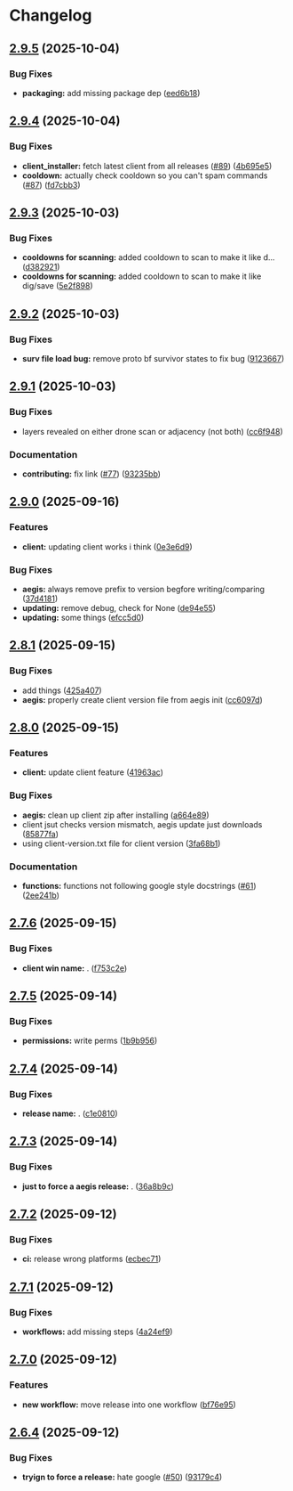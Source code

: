 # Changelog

## [2.9.5](https://github.com/AEGIS-GAME/aegis/compare/aegis-v2.9.4...aegis-v2.9.5) (2025-10-04)


### Bug Fixes

* **packaging:** add missing package dep ([eed6b18](https://github.com/AEGIS-GAME/aegis/commit/eed6b18f334ee273cbccd6562642f989f9a35bec))

## [2.9.4](https://github.com/AEGIS-GAME/aegis/compare/aegis-v2.9.3...aegis-v2.9.4) (2025-10-04)


### Bug Fixes

* **client_installer:** fetch latest client from all releases ([#89](https://github.com/AEGIS-GAME/aegis/issues/89)) ([4b695e5](https://github.com/AEGIS-GAME/aegis/commit/4b695e5a8714f8066ccb9c41bdc904e9d025b8d7))
* **cooldown:** actually check cooldown so you can't spam commands ([#87](https://github.com/AEGIS-GAME/aegis/issues/87)) ([fd7cbb3](https://github.com/AEGIS-GAME/aegis/commit/fd7cbb3bc7373e612e4622bae8725c6ad479c086))

## [2.9.3](https://github.com/AEGIS-GAME/aegis/compare/aegis-v2.9.2...aegis-v2.9.3) (2025-10-03)


### Bug Fixes

* **cooldowns for scanning:** added cooldown to scan to make it like d… ([d382921](https://github.com/AEGIS-GAME/aegis/commit/d382921e2615aed80e4afccfb23db1de890d63c4))
* **cooldowns for scanning:** added cooldown to scan to make it like dig/save ([5e2f898](https://github.com/AEGIS-GAME/aegis/commit/5e2f8987b0b87aca491d98600bcd83fc676fcd71))

## [2.9.2](https://github.com/AEGIS-GAME/aegis/compare/aegis-v2.9.1...aegis-v2.9.2) (2025-10-03)


### Bug Fixes

* **surv file load bug:** remove proto bf survivor states to fix bug ([9123667](https://github.com/AEGIS-GAME/aegis/commit/91236672fb46a43843c6c52297f46114ae06ecc7))

## [2.9.1](https://github.com/AEGIS-GAME/aegis/compare/aegis-v2.9.0...aegis-v2.9.1) (2025-10-03)


### Bug Fixes

* layers revealed on either drone scan or adjacency (not both) ([cc6f948](https://github.com/AEGIS-GAME/aegis/commit/cc6f94873022b4bcb727ea7d548e1ea2043473aa))


### Documentation

* **contributing:** fix link ([#77](https://github.com/AEGIS-GAME/aegis/issues/77)) ([93235bb](https://github.com/AEGIS-GAME/aegis/commit/93235bb6bbd612e2b1e2d23d3c672f37edd25b91))

## [2.9.0](https://github.com/AEGIS-GAME/aegis/compare/aegis-v2.8.1...aegis-v2.9.0) (2025-09-16)


### Features

* **client:** updating client works i think ([0e3e6d9](https://github.com/AEGIS-GAME/aegis/commit/0e3e6d99776d6439f204458fbc90b2a4600c476a))


### Bug Fixes

* **aegis:** always remove prefix to version begfore writing/comparing ([37d4181](https://github.com/AEGIS-GAME/aegis/commit/37d4181378fba7d2b52d60e214a4c770629ba014))
* **updating:** remove debug, check for None ([de94e55](https://github.com/AEGIS-GAME/aegis/commit/de94e55907452ff8a3a9a6707ead9d1ba2f95c21))
* **updating:** some things ([efcc5d0](https://github.com/AEGIS-GAME/aegis/commit/efcc5d0a332167388942b8ffdd0e5ff7cc502a81))

## [2.8.1](https://github.com/AEGIS-GAME/aegis/compare/aegis-v2.8.0...aegis-v2.8.1) (2025-09-15)


### Bug Fixes

* add things ([425a407](https://github.com/AEGIS-GAME/aegis/commit/425a407464e62a06eefc8f03aabc418a01f0fe59))
* **aegis:** properly create client version file from aegis init ([cc6097d](https://github.com/AEGIS-GAME/aegis/commit/cc6097de9a3936fee9660b42c8edfa70ef673222))

## [2.8.0](https://github.com/AEGIS-GAME/aegis/compare/aegis-v2.7.6...aegis-v2.8.0) (2025-09-15)


### Features

* **client:** update client feature ([41963ac](https://github.com/AEGIS-GAME/aegis/commit/41963ac38061bdfd20b010933603e7a94a80a10e))


### Bug Fixes

* **aegis:** clean up client zip after installing ([a664e89](https://github.com/AEGIS-GAME/aegis/commit/a664e897831c6762f10e54b3a507cdc3e0d6c17e))
* client jsut checks version mismatch, aegis update just downloads ([85877fa](https://github.com/AEGIS-GAME/aegis/commit/85877fa7f45afe54710a6d071553e8604dc96967))
* using client-version.txt file for client version ([3fa68b1](https://github.com/AEGIS-GAME/aegis/commit/3fa68b1a468199095fc9571f15172c8c0c46f65e))


### Documentation

* **functions:** functions not following google style docstrings ([#61](https://github.com/AEGIS-GAME/aegis/issues/61)) ([2ee241b](https://github.com/AEGIS-GAME/aegis/commit/2ee241b120d738b742317ef033bd5a18c5a682fe))

## [2.7.6](https://github.com/AEGIS-GAME/aegis/compare/aegis-v2.7.5...aegis-v2.7.6) (2025-09-15)


### Bug Fixes

* **client win name:** . ([f753c2e](https://github.com/AEGIS-GAME/aegis/commit/f753c2e7860b99f1fce092401b57c2139441f8f0))

## [2.7.5](https://github.com/AEGIS-GAME/aegis/compare/aegis-v2.7.4...aegis-v2.7.5) (2025-09-14)


### Bug Fixes

* **permissions:** write perms ([1b9b956](https://github.com/AEGIS-GAME/aegis/commit/1b9b9563693f54bf4521e64535bf5d2c2d4513c6))

## [2.7.4](https://github.com/AEGIS-GAME/aegis/compare/aegis-v2.7.3...aegis-v2.7.4) (2025-09-14)


### Bug Fixes

* **release name:** . ([c1e0810](https://github.com/AEGIS-GAME/aegis/commit/c1e08103e627b6dc3d8bbb96a5622c464f67abee))

## [2.7.3](https://github.com/AEGIS-GAME/aegis/compare/aegis-v2.7.2...aegis-v2.7.3) (2025-09-14)


### Bug Fixes

* **just to force a aegis release:** . ([36a8b9c](https://github.com/AEGIS-GAME/aegis/commit/36a8b9cebef495eed3ce8f02b813ed2a95fda448))

## [2.7.2](https://github.com/AEGIS-GAME/aegis/compare/aegis-v2.7.1...aegis-v2.7.2) (2025-09-12)


### Bug Fixes

* **ci:** release wrong platforms ([ecbec71](https://github.com/AEGIS-GAME/aegis/commit/ecbec71816f5f2be925f38ef0fb60ef8a42bbc6c))

## [2.7.1](https://github.com/AEGIS-GAME/aegis/compare/aegis-v2.7.0...aegis-v2.7.1) (2025-09-12)


### Bug Fixes

* **workflows:** add missing steps ([4a24ef9](https://github.com/AEGIS-GAME/aegis/commit/4a24ef930a0fa86da488b1dbfcbde4c63feeabad))

## [2.7.0](https://github.com/AEGIS-GAME/aegis/compare/aegis-v2.6.4...aegis-v2.7.0) (2025-09-12)


### Features

* **new workflow:** move release into one workflow ([bf76e95](https://github.com/AEGIS-GAME/aegis/commit/bf76e95af4b9afdefd75a0a9cc1c09e1d29505da))

## [2.6.4](https://github.com/AEGIS-GAME/aegis/compare/aegis-v2.6.3...aegis-v2.6.4) (2025-09-12)


### Bug Fixes

* **tryign to force a release:** hate google ([#50](https://github.com/AEGIS-GAME/aegis/issues/50)) ([93179c4](https://github.com/AEGIS-GAME/aegis/commit/93179c4935cf98ee3b50197d0a60b034db0905fd))
